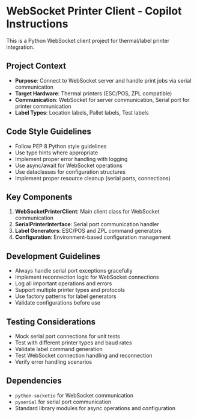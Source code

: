 <!-- Use this file to provide workspace-specific custom instructions to Copilot. For more details, visit https://code.visualstudio.com/docs/copilot/copilot-customization#_use-a-githubcopilotinstructionsmd-file -->

# WebSocket Printer Client - Copilot Instructions

This is a Python WebSocket client project for thermal/label printer integration.

## Project Context

- **Purpose**: Connect to WebSocket server and handle print jobs via serial communication
- **Target Hardware**: Thermal printers (ESC/POS, ZPL compatible)
- **Communication**: WebSocket for server communication, Serial port for printer communication
- **Label Types**: Location labels, Pallet labels, Test labels

## Code Style Guidelines

- Follow PEP 8 Python style guidelines
- Use type hints where appropriate
- Implement proper error handling with logging
- Use async/await for WebSocket operations
- Use dataclasses for configuration structures
- Implement proper resource cleanup (serial ports, connections)

## Key Components

1. **WebSocketPrinterClient**: Main client class for WebSocket communication
2. **SerialPrinterInterface**: Serial port communication handler
3. **Label Generators**: ESC/POS and ZPL command generators
4. **Configuration**: Environment-based configuration management

## Development Guidelines

- Always handle serial port exceptions gracefully
- Implement reconnection logic for WebSocket connections
- Log all important operations and errors
- Support multiple printer types and protocols
- Use factory patterns for label generators
- Validate configurations before use

## Testing Considerations

- Mock serial port connections for unit tests
- Test with different printer types and baud rates
- Validate label command generation
- Test WebSocket connection handling and reconnection
- Verify error handling scenarios

## Dependencies

- `python-socketio` for WebSocket communication
- `pyserial` for serial port communication
- Standard library modules for async operations and configuration
